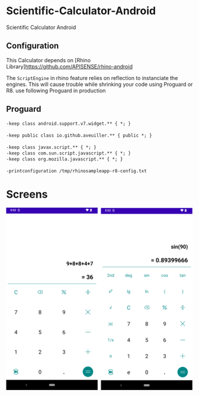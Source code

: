 # Scientific-Calculator-Android
Scientific Calculator Android

## Configuration
This Calculator depends on [Rhino Library]https://github.com/APISENSE/rhino-android

The `ScriptEngine` in rhino feature relies on reflection to instanciate the engines. This will cause trouble while shrinking your code using Proguard or R8.
use following Proguard in production

## Proguard

```
-keep class android.support.v7.widget.** { *; }

-keep public class io.github.aveuiller.** { public *; }

-keep class javax.script.** { *; }
-keep class com.sun.script.javascript.** { *; }
-keep class org.mozilla.javascript.** { *; }

-printconfiguration /tmp/rhinosampleapp-r8-config.txt

```

# Screens

![alt text](https://github.com/orbitalsonic/Scientific-Calculator-Android/blob/master/Screenshots/Screenshot.png?raw=true)
